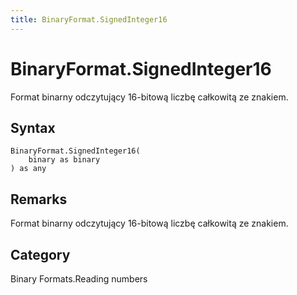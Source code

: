 ```yaml
---
title: BinaryFormat.SignedInteger16
---
```


# BinaryFormat.SignedInteger16


Format binarny odczytujący 16-bitową liczbę całkowitą ze znakiem.


## Syntax

```powerquery
BinaryFormat.SignedInteger16(
    binary as binary
) as any
```


## Remarks

Format binarny odczytujący 16-bitową liczbę całkowitą ze znakiem.



## Category
Binary Formats.Reading numbers

